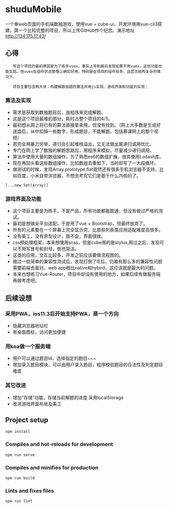 # shuduMobile
一个单web页面的手机端数独游戏，使用vue + cube-ui，开发环境用vue-cli3搭建。第一个比较完整的项目，所以上传GitHub作个纪念。演示地址 http://134.175.17.43/
## 心得
    　　写这个项目的最初原因是为了练手vuex，事实上写到最后发现如果不用vuex，这些功能也能实现。但vuex在组件状态管理上确实好用，特别是在项目的组件较多，且层次结构复杂的情况下。

    　　项目主要包含两大块：构建解数独题的算法并用js实现、游戏界面和功能的实现：
  ### 算法及实现
  * 需求是获取到数独题目后，由程序来完成解题。<br />
  * 这是这个项目最难的部分，耗时占整个项目的4/5。
  * 最初想从网上将已有的算法直接拿来用，但没有找到。（网上大多数是生成好迷盘后，从中扣掉一些数字，形成题目，不能解题。包括慕课网上的那个视频）<br />
  * 若完全用暴力穷举，递归会引起堆栈溢出，又无法做出尾递归调用优化。
  * 专门在网上学了数独的解题思路后，用程序来模拟，尽量减少递归调用。
  * 算法中使用大量的数组操作，为了熟悉es6的数组扩展，放弃使用Lodash库。
  * 现在再回头看这些数组操作，比如数组去重如下，当时却写了一大段循环。
  * 做测试的时候，发现Array.prototype.flat竟然还有很多手机浏览器不支持，比如百度，小米自带浏览器，不想去考究它们是基于什么内核的了。

```
[...new Set(array)]
```

  ### 游戏界面及功能
  * 这个项目主要是为练手，不是产品，所有功能都能跑通，但没有做过严格的测试。
  * 最初是想做全平台适配，于是用了vue + Bootstrap，但最终放弃了。
  * 所有的元素要在一个屏幕上完全显示完，比那些列表类应用适配难度高很多。
  * 没有美工，没有原型设计，我不会，界面很挫。
  * css预处理框架，本来想使用scss，但是cube用的是stylus,用过之后，发现可以不用写冒号和封号，倒也简洁。
  * 这类的应用，交互比较多，开发之前应该要做流程图的。
  * 做过一些简单的兼容性测试后，发现打倒了IE后，仍难有那么多的兼容性问题需要前端去面对。web app相比native和hybird，这应该就是最大的问题。
  * 本来也想练习Vue-Router，项目中却没有使用的地方，如果后续有做服务端再做考虑吧。
## 后续设想
  ### 采用PWA，ios11.3后开始支持PWA，是一个方向
  * 隐藏浏览器地址栏
  * 有桌面图标，访问更加便捷
  ### 用koa做一个服务端
  * 用户可以通过题目Id，选择指定的题目~~~
  * 增加录入题目模块，可以由用户录入题目，程序校验题目的合法性及判定题目难度
  ### 其它改进
  * 增加“存储”功能，存储当前解题的进度 采用localStorage
  * 改进游戏界面布局及美工
## Project setup
```
npm install
```

### Compiles and hot-reloads for development
```
npm run serve
```

### Compiles and minifies for production
```
npm run build
```

### Lints and fixes files
```
npm run lint
```

